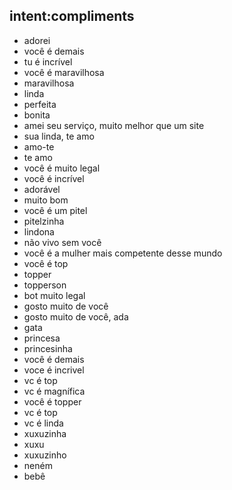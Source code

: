 ## intent:compliments
- adorei
- você é demais
- tu é incrível
- você é maravilhosa
- maravilhosa
- linda
- perfeita
- bonita
- amei seu serviço, muito melhor que um site
- sua linda, te amo
- amo-te
- te amo
- você é muito legal
- você é incrível
- adorável
- muito bom
- você é um pitel
- pitelzinha
- lindona
- não vivo sem você
- você é a mulher mais competente desse mundo
- você é top
- topper
- topperson
- bot muito legal
- gosto muito de você
- gosto muito de você, ada
- gata
- princesa
- princesinha
- você é demais
- voce é incrivel
- vc é top
- vc é magnífica
- você é topper
- vc é top
- vc é linda
- xuxuzinha
- xuxu
- xuxuzinho
- neném
- bebê
